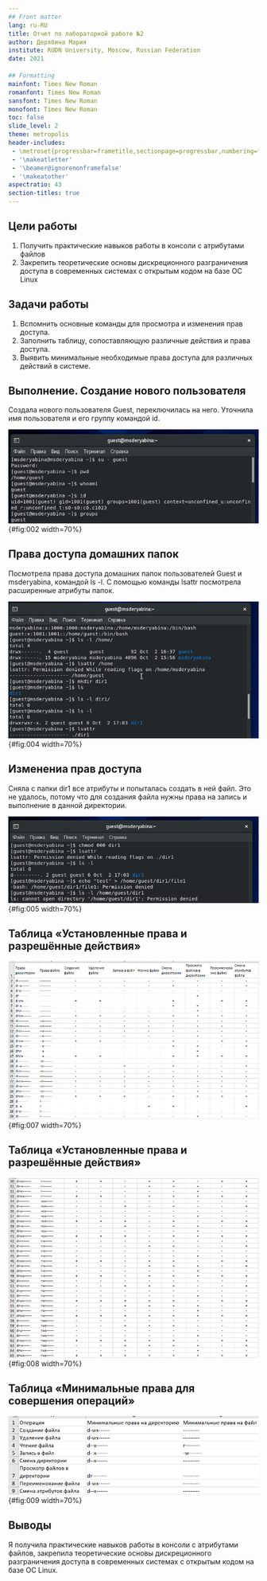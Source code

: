 ```yaml
---
## Front matter
lang: ru-RU
title: Отчет по лабораторной работе №2
author: Дерябина Мария
institute: RUDN University, Moscow, Russian Federation
date: 2021

## Formatting
mainfont: Times New Roman
romanfont: Times New Roman
sansfont: Times New Roman
monofont: Times New Roman
toc: false
slide_level: 2
theme: metropolis
header-includes:
 - \metroset{progressbar=frametitle,sectionpage=progressbar,numbering=fraction}
 - '\makeatletter'
 - '\beamer@ignorenonframefalse'
 - '\makeatother'
aspectratio: 43
section-titles: true
---
```


## Цели работы

1. Получить практические навыков работы в консоли с атрибутами файлов
2. Закрепить теоретические основы дискреционного разграничения доступа в современных системах с открытым кодом на базе ОС Linux


## Задачи работы

1. Вспомнить основные команды для просмотра и изменения прав доступа.
2. Заполнить таблицу, сопоставляющую различные действия и права доступа.
3. Выявить минимальные необходимые права доступа для различных действий в системе.

## Выполнение. Создание нового пользователя

Создала нового пользователя Guest, переключилась на него. Уточнила имя пользователя и его группу командой id.

![Команды pwd, whoami](../image/2.png){#fig:002 width=70%}

## Права доступа домашних папок

Посмотрела права доступа домашних папок пользователей Guest и msderyabina, командой ls -l.
С помощью команды lsattr посмотрела расширенные атрибуты папок.

![Просмотр прав доступа и расширенных атрибутов](../image/4.png){#fig:004 width=70%}

## Изменениа прав доступа

Сняла с папки dir1 все атрибуты и попыталась создать в ней файл. Это не удалось, потому что для создания файла нужны права
на запись и выполнение в данной директории. 

![Изменение прав доступа для dir1](../image/5.png){#fig:005 width=70%}

## Таблица «Установленные права и разрешённые действия»

![](../image/7.png){#fig:007 width=70%}

## Таблица «Установленные права и разрешённые действия»

![](../image/8.png){#fig:008 width=70%}

## Таблица «Минимальные права для совершения операций»

![](../image/9.png){#fig:009 width=70%} 

## Выводы

Я получила практические навыков работы в консоли с атрибутами файлов, закрепила теоретические основы дискреционного разграничения доступа в современных системах с открытым кодом на базе ОС Linux.

